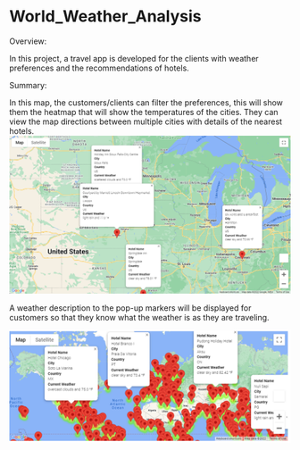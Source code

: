 # World_Weather_Analysis
Overview:
 
 In this project, a travel app is developed for the clients with weather preferences and the recommendations of hotels.
 
 

Summary:

In this map, the customers/clients can filter the preferences, this will show them the heatmap that will show the temperatures of the cities.
They can view the map directions between multiple cities with details of the nearest hotels.
![alt text](Vacation_Itinerary/marker_layer_map.png)




A weather description to the pop-up markers will be displayed for customers so that they know what the weather is as they are traveling.

![alt text](Vacation_Search/map_with_pop_ups.png)
